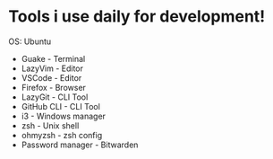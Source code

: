 
# Tools i use daily for development!

OS: Ubuntu
  * Guake - Terminal
  * LazyVim - Editor
  * VSCode - Editor
  * Firefox - Browser
  * LazyGit - CLI Tool
  * GitHub CLI - CLI Tool
  * i3 - Windows manager
  * zsh - Unix shell
  * ohmyzsh - zsh config
  * Password manager - Bitwarden
